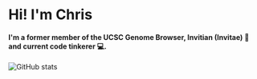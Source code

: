 # Hi! I'm Chris 
#### I'm a former member of the UCSC Genome Browser, Invitian (Invitae) 🧬 and current code tinkerer 💻.
![GitHub stats](https://github-readme-stats.vercel.app/api?username=cjvillar&show_icons=true&theme=cobalt)
####
<!--![Top Langs](https://github-readme-stats.vercel.app/api/top-langs/?username=cjvillar&layout=compact&theme=cobalt)-->

<!--
**cjvillar/cjvillar** is a ✨ _special_ ✨ repository because its `README.md` (this file) appears on your GitHub profile.

Here are some ideas to get you started:

- 🔭 I’m currently working on ...
- 🌱 I’m currently learning ...
- 👯 I’m looking to collaborate on ...
- 🤔 I’m looking for help with ...
- 💬 Ask me about ...
- 📫 How to reach me: ...
- 😄 Pronouns: ...
- ⚡ Fun fact: ...
-->
